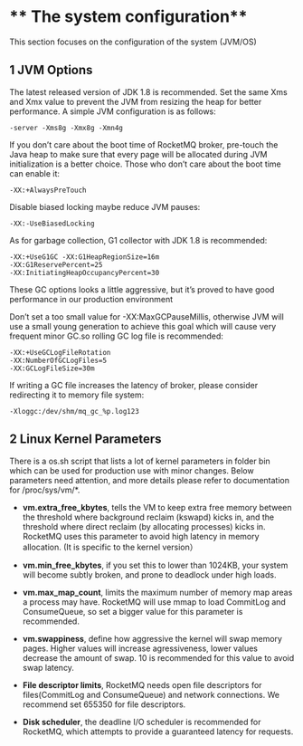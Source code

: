 # ** The system configuration** #

This section focuses on the configuration of the system (JVM/OS)

## **1 JVM Options** ##

The latest released version of JDK 1.8 is recommended. Set the same Xms and Xmx value to prevent the JVM from resizing the heap for better performance. A simple JVM configuration is as follows:

    -server -Xms8g -Xmx8g -Xmn4g

If you don’t care about the boot time of RocketMQ broker, pre-touch the Java heap to make sure that every page will be allocated during JVM initialization is a better choice. Those who don’t care about the boot time can enable it:
    
    -XX:+AlwaysPreTouch

Disable biased locking maybe reduce JVM pauses:

    -XX:-UseBiasedLocking

As for garbage collection, G1 collector with JDK 1.8 is recommended:

    -XX:+UseG1GC -XX:G1HeapRegionSize=16m 
    -XX:G1ReservePercent=25
    -XX:InitiatingHeapOccupancyPercent=30

These GC options looks a little aggressive, but it’s proved to have good performance in our production environment

Don’t set a too small value for -XX:MaxGCPauseMillis, otherwise JVM will use a small young generation to achieve this goal which will cause very frequent minor GC.so rolling GC log file is recommended:
    
    -XX:+UseGCLogFileRotation 
    -XX:NumberOfGCLogFiles=5 
    -XX:GCLogFileSize=30m
    
If writing a GC file increases the latency of broker, please consider redirecting it to memory file system:
    
    -Xloggc:/dev/shm/mq_gc_%p.log123

## 2 Linux Kernel Parameters ##

There is a os.sh script that lists a lot of kernel parameters in folder bin which can be used for production use with minor changes. Below parameters need attention, and more details please refer to documentation for /proc/sys/vm/*.




- **vm.extra_free_kbytes**, tells the VM to keep extra free memory between the threshold where background reclaim (kswapd) kicks in, and the threshold where direct reclaim (by allocating processes) kicks in. RocketMQ uses this parameter to avoid high latency in memory allocation. (It is specific to the kernel version）



- **vm.min_free_kbytes**, if you set this to lower than 1024KB, your system will become subtly broken, and prone to deadlock under high loads.





- **vm.max_map_count**, limits the maximum number of memory map areas a process may have. RocketMQ will use mmap to load CommitLog and ConsumeQueue, so set a bigger value for this parameter is recommended.



- **vm.swappiness**, define how aggressive the kernel will swap memory pages. Higher values will increase agressiveness, lower values decrease the amount of swap. 10 is recommended for this value to avoid swap latency.



- **File descriptor limits**, RocketMQ needs open file descriptors for files(CommitLog and ConsumeQueue) and network connections. We recommend set 655350 for file descriptors.



- **Disk scheduler**, the deadline I/O scheduler is recommended for RocketMQ, which attempts to provide a guaranteed latency for requests.

